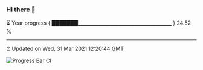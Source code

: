 ### Hi there 👋

⏳ Year progress { ███████▁▁▁▁▁▁▁▁▁▁▁▁▁▁▁▁▁▁▁▁▁▁▁ } 24.52 %

---

⏰ Updated on Wed, 31 Mar 2021 12:20:44 GMT

![Progress Bar CI](https://github.com/liununu/liununu/workflows/Progress%20Bar%20CI/badge.svg)
